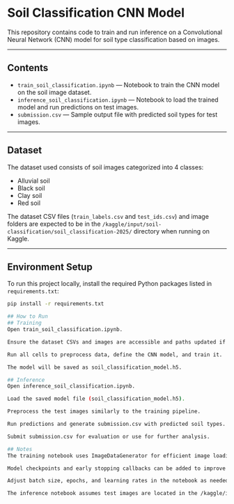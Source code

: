 # Soil Classification CNN Model

This repository contains code to train and run inference on a Convolutional Neural Network (CNN) model for soil type classification based on images.

---

## Contents

- `train_soil_classification.ipynb` — Notebook to train the CNN model on the soil image dataset.
- `inference_soil_classification.ipynb` — Notebook to load the trained model and run predictions on test images.
- `submission.csv` — Sample output file with predicted soil types for test images.

---

## Dataset

The dataset used consists of soil images categorized into 4 classes:

- Alluvial soil
- Black soil
- Clay soil
- Red soil

The dataset CSV files (`train_labels.csv` and `test_ids.csv`) and image folders are expected to be in the `/kaggle/input/soil-classification/soil_classification-2025/` directory when running on Kaggle.

---

## Environment Setup

To run this project locally, install the required Python packages listed in `requirements.txt`:

```bash
pip install -r requirements.txt

## How to Run
## Training
Open train_soil_classification.ipynb.

Ensure the dataset CSVs and images are accessible and paths updated if running locally.

Run all cells to preprocess data, define the CNN model, and train it.

The model will be saved as soil_classification_model.h5.

## Inference
Open inference_soil_classification.ipynb.

Load the saved model file (soil_classification_model.h5).

Preprocess the test images similarly to the training pipeline.

Run predictions and generate submission.csv with predicted soil types.

Submit submission.csv for evaluation or use for further analysis.

## Notes
The training notebook uses ImageDataGenerator for efficient image loading and augmentation.

Model checkpoints and early stopping callbacks can be added to improve training efficiency.

Adjust batch size, epochs, and learning rates in the notebook as needed for your environment.

The inference notebook assumes test images are located in the /kaggle/input/soil-classification/soil_classification-2025/test/ directory.
```
